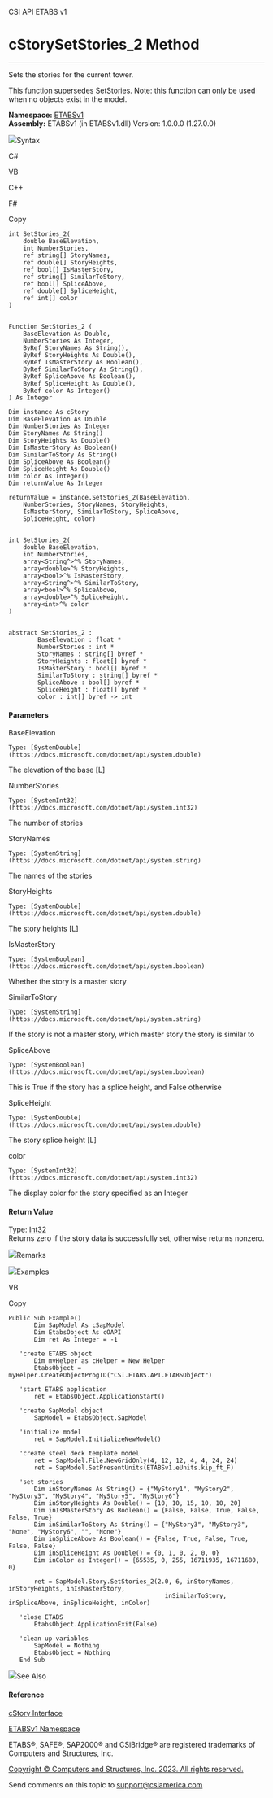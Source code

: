 ﻿

CSI API ETABS v1

# cStorySetStories_2 Method  
  
---  
  
Sets the stories for the current tower.

This function supersedes SetStories. Note: this function can only be used when
no objects exist in the model.

**Namespace:** [ETABSv1](2780f1b8-2033-5289-2298-1cdb2a7508d9.htm)  
**Assembly:** ETABSv1 (in ETABSv1.dll) Version: 1.0.0.0 (1.27.0.0)

![](../icons/SectionExpanded.png)Syntax

C#

VB

C++

F#

Copy

    
    
    int SetStories_2(
    	double BaseElevation,
    	int NumberStories,
    	ref string[] StoryNames,
    	ref double[] StoryHeights,
    	ref bool[] IsMasterStory,
    	ref string[] SimilarToStory,
    	ref bool[] SpliceAbove,
    	ref double[] SpliceHeight,
    	ref int[] color
    )
    
    
    Function SetStories_2 ( 
    	BaseElevation As Double,
    	NumberStories As Integer,
    	ByRef StoryNames As String(),
    	ByRef StoryHeights As Double(),
    	ByRef IsMasterStory As Boolean(),
    	ByRef SimilarToStory As String(),
    	ByRef SpliceAbove As Boolean(),
    	ByRef SpliceHeight As Double(),
    	ByRef color As Integer()
    ) As Integer
    
    Dim instance As cStory
    Dim BaseElevation As Double
    Dim NumberStories As Integer
    Dim StoryNames As String()
    Dim StoryHeights As Double()
    Dim IsMasterStory As Boolean()
    Dim SimilarToStory As String()
    Dim SpliceAbove As Boolean()
    Dim SpliceHeight As Double()
    Dim color As Integer()
    Dim returnValue As Integer
    
    returnValue = instance.SetStories_2(BaseElevation, 
    	NumberStories, StoryNames, StoryHeights, 
    	IsMasterStory, SimilarToStory, SpliceAbove, 
    	SpliceHeight, color)
    
    
    int SetStories_2(
    	double BaseElevation, 
    	int NumberStories, 
    	array<String^>^% StoryNames, 
    	array<double>^% StoryHeights, 
    	array<bool>^% IsMasterStory, 
    	array<String^>^% SimilarToStory, 
    	array<bool>^% SpliceAbove, 
    	array<double>^% SpliceHeight, 
    	array<int>^% color
    )
    
    
    abstract SetStories_2 : 
            BaseElevation : float * 
            NumberStories : int * 
            StoryNames : string[] byref * 
            StoryHeights : float[] byref * 
            IsMasterStory : bool[] byref * 
            SimilarToStory : string[] byref * 
            SpliceAbove : bool[] byref * 
            SpliceHeight : float[] byref * 
            color : int[] byref -> int 
    

#### Parameters

BaseElevation

    Type: [SystemDouble](https://docs.microsoft.com/dotnet/api/system.double)  
The elevation of the base [L]

NumberStories

    Type: [SystemInt32](https://docs.microsoft.com/dotnet/api/system.int32)  
The number of stories

StoryNames

    Type: [SystemString](https://docs.microsoft.com/dotnet/api/system.string)  
The names of the stories

StoryHeights

    Type: [SystemDouble](https://docs.microsoft.com/dotnet/api/system.double)  
The story heights [L]

IsMasterStory

    Type: [SystemBoolean](https://docs.microsoft.com/dotnet/api/system.boolean)  
Whether the story is a master story

SimilarToStory

    Type: [SystemString](https://docs.microsoft.com/dotnet/api/system.string)  
If the story is not a master story, which master story the story is similar to

SpliceAbove

    Type: [SystemBoolean](https://docs.microsoft.com/dotnet/api/system.boolean)  
This is True if the story has a splice height, and False otherwise

SpliceHeight

    Type: [SystemDouble](https://docs.microsoft.com/dotnet/api/system.double)  
The story splice height [L]

color

    Type: [SystemInt32](https://docs.microsoft.com/dotnet/api/system.int32)  
The display color for the story specified as an Integer

#### Return Value

Type: [Int32](https://docs.microsoft.com/dotnet/api/system.int32)  
Returns zero if the story data is successfully set, otherwise returns nonzero.

![](../icons/SectionExpanded.png)Remarks

![](../icons/SectionExpanded.png)Examples

VB

Copy

    
    
    Public Sub Example()
           Dim SapModel As cSapModel
           Dim EtabsObject As cOAPI
           Dim ret As Integer = -1
    
       'create ETABS object
           Dim myHelper as cHelper = New Helper
           EtabsObject = myHelper.CreateObjectProgID("CSI.ETABS.API.ETABSObject")
    
       'start ETABS application
           ret = EtabsObject.ApplicationStart()
    
       'create SapModel object
           SapModel = EtabsObject.SapModel
    
       'initialize model
           ret = SapModel.InitializeNewModel()
    
       'create steel deck template model
           ret = SapModel.File.NewGridOnly(4, 12, 12, 4, 4, 24, 24)
           ret = SapModel.SetPresentUnits(ETABSv1.eUnits.kip_ft_F)
    
       'set stories
           Dim inStoryNames As String() = {"MyStory1", "MyStory2", "MyStory3", "MyStory4", "MyStory5", "MyStory6"}
           Dim inStoryHeights As Double() = {10, 10, 15, 10, 10, 20}
           Dim inIsMasterStory As Boolean() = {False, False, True, False, False, True}
           Dim inSimilarToStory As String() = {"MyStory3", "MyStory3", "None", "MyStory6", "", "None"}
           Dim inSpliceAbove As Boolean() = {False, True, False, True, False, False}
           Dim inSpliceHeight As Double() = {0, 1, 0, 2, 0, 0}
           Dim inColor as Integer() = {65535, 0, 255, 16711935, 16711680, 0}
    
           ret = SapModel.Story.SetStories_2(2.0, 6, inStoryNames, inStoryHeights, inIsMasterStory, 
                                               inSimilarToStory, inSpliceAbove, inSpliceHeight, inColor)
    
       'close ETABS
           EtabsObject.ApplicationExit(False)
    
       'clean up variables
           SapModel = Nothing
           EtabsObject = Nothing
       End Sub

![](../icons/SectionExpanded.png)See Also

#### Reference

[cStory Interface](1683ba07-55f5-11ab-520a-fc7bab96a41c.htm)

[ETABSv1 Namespace](2780f1b8-2033-5289-2298-1cdb2a7508d9.htm)

ETABS®, SAFE®, SAP2000® and CSiBridge® are registered trademarks of Computers
and Structures, Inc.  

[Copyright © Computers and Structures, Inc. 2023. All rights
reserved.](http://www.csiamerica.com)

Send comments on this topic to
[support@csiamerica.com](mailto:support%40csiamerica.com?Subject=CSI%20API%20ETABS%20v1)

